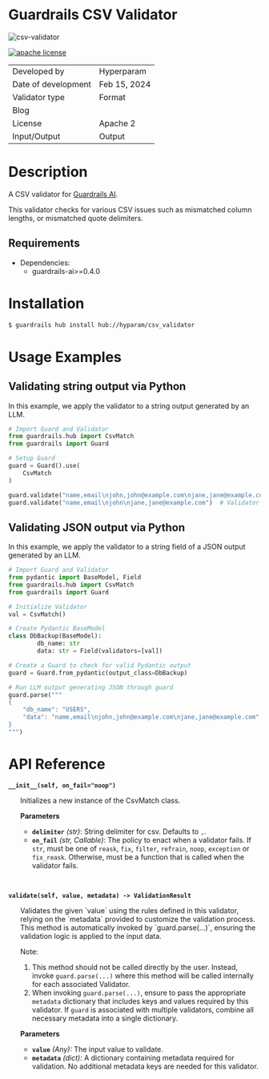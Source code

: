 # Guardrails CSV Validator

![csv-validator](csv-validator.jpg)

[![apache license](https://img.shields.io/badge/License-Apache2-blue.svg)](https://opensource.org/licenses/Apache-2-0)

|||
|---| --- |
| Developed by | Hyperparam |
| Date of development | Feb 15, 2024 |
| Validator type | Format |
| Blog |  |
| License | Apache 2 |
| Input/Output | Output |

# Description

A CSV validator for [Guardrails AI](https://www.guardrailsai.com/).

This validator checks for various CSV issues such as mismatched column lengths, or mismatched quote delimiters.

## Requirements

* Dependencies:
	- guardrails-ai>=0.4.0

# Installation

```bash
$ guardrails hub install hub://hyparam/csv_validator
```

# Usage Examples

## Validating string output via Python

In this example, we apply the validator to a string output generated by an LLM.

```python
# Import Guard and Validator
from guardrails.hub import CsvMatch
from guardrails import Guard

# Setup Guard
guard = Guard().use(
    CsvMatch
)

guard.validate("name,email\njohn,john@example.com\njane,jane@example.com")  # Validator passes
guard.validate("name,email\njohn\njane,jane@example.com")  # Validator fails
```

## Validating JSON output via Python

In this example, we apply the validator to a string field of a JSON output generated by an LLM.

```python
# Import Guard and Validator
from pydantic import BaseModel, Field
from guardrails.hub import CsvMatch
from guardrails import Guard

# Initialize Validator
val = CsvMatch()

# Create Pydantic BaseModel
class DbBackup(BaseModel):
		db_name: str
		data: str = Field(validators=[val])

# Create a Guard to check for valid Pydantic output
guard = Guard.from_pydantic(output_class=DbBackup)

# Run LLM output generating JSON through guard
guard.parse("""
{
    "db_name": "USERS",
    "data": "name,email\njohn,john@example.com\njane,jane@example.com"
}
""")
```

# API Reference

**`__init__(self, on_fail="noop")`**
<ul>
Initializes a new instance of the CsvMatch class.

**Parameters**
- **`delimiter`** *(str)*: String delimiter for csv. Defaults to `,`.
- **`on_fail`** *(str, Callable)*: The policy to enact when a validator fails.  If `str`, must be one of `reask`, `fix`, `filter`, `refrain`, `noop`, `exception` or `fix_reask`. Otherwise, must be a function that is called when the validator fails.
</ul>
<br/>

**`validate(self, value, metadata) -> ValidationResult`**
<ul>
Validates the given `value` using the rules defined in this validator, relying on the `metadata` provided to customize the validation process. This method is automatically invoked by `guard.parse(...)`, ensuring the validation logic is applied to the input data.

Note:

1. This method should not be called directly by the user. Instead, invoke `guard.parse(...)` where this method will be called internally for each associated Validator.
2. When invoking `guard.parse(...)`, ensure to pass the appropriate `metadata` dictionary that includes keys and values required by this validator. If `guard` is associated with multiple validators, combine all necessary metadata into a single dictionary.

**Parameters**
- **`value`** *(Any):* The input value to validate.
- **`metadata`** *(dict):* A dictionary containing metadata required for validation. No additional metadata keys are needed for this validator.
</ul>
